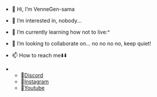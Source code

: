 - 👋 Hi, I’m VenneGen-sama
- 👀 I’m interested in, nobody...
- 🌱 I’m currently learning how not to live:^
- 💞️ I’m looking to collaborate on... no no no no, keep quiet!
- 📫 How to reach me⬇️⬇️

- - 🔗[Discord](https://discord.gg/29HR28ZcWt)
  - 🔗[Instagram](https://www.instagram.com/venne.gen/)
  - 🔗[Youtube](https://youtube.com/channel/UCXCIM-uUHVsOR_z684eRNtw)

<!---
VenneGen-sama/VenneGen-sama is a ✨ special ✨ repository because its `README.md` (this file) appears on your GitHub profile.
You can click the Preview link to take a look at your changes.
--->
